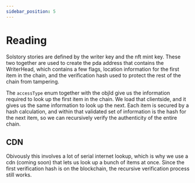 ```yaml
---
sidebar_position: 5
---
```


# Reading

Solstory stories are defined by the writer key and the nft mint key. These two
together are used to create the pda address that contains the WriterHead, which
contains a few flags, location information for the first item in the chain,
and the verification hash used to protect the rest of the chain from tampering.

The `accessType` enum together with the objId give us the information required
to look up the first item in the chain. We load that clientside, and it gives
us the same information to look up the next. Each item is secured by a hash
calculation, and within that validated set of information is the hash for
the next item, so we can recursively verify the authenticity of the entire chain.

## CDN

Obivously this involves a lot of serial internet lookup, which is why we use
a cdn (coming soon) that lets us look up a bunch of items at once. Since the
first verification hash is on the blockchain, the recursive verification
process still works.
